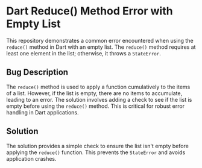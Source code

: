 # Dart Reduce() Method Error with Empty List

This repository demonstrates a common error encountered when using the `reduce()` method in Dart with an empty list. The `reduce()` method requires at least one element in the list; otherwise, it throws a `StateError`.

## Bug Description
The `reduce()` method is used to apply a function cumulatively to the items of a list. However, if the list is empty, there are no items to accumulate, leading to an error.  The solution involves adding a check to see if the list is empty before using the `reduce()` method.  This is critical for robust error handling in Dart applications.

## Solution
The solution provides a simple check to ensure the list isn't empty before applying the `reduce()` function.  This prevents the `StateError` and avoids application crashes.